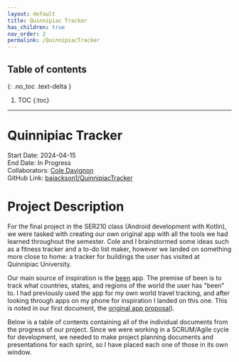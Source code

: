```yaml
---
layout: default
title: Quinnipiac Tracker
has_children: true
nav_order: 2
permalink: /QuinnipiacTracker
---
```


## Table of contents

{: .no_toc .text-delta }

1. TOC
{:toc}

---

# Quinnipiac Tracker

Start Date: 2024-04-15 <br/>
End Date: In Progress <br/>
Collaborators: [Cole Davignon](https://github.com/cdavignon) <br/>
GitHub Link: [bajackson1/QuinnipiacTracker](https://github.com/bajackson1/QuinnipiacTracker)

# Project Description

For the final project in the SER210 class (Android development with Kotlin), we were tasked with creating our own original app with all the tools we had learned throughout the semester. Cole and I brainstormed some ideas such as a fitness tracker and a to-do list maker, however we landed on something more close to home: a tracker for buildings the user has visited at Quinnipiac University.

Our main source of inspiration is the [been](https://apps.apple.com/pl/app/been/id680148327) app. The premise of been is to track what countries, states, and regions of the world the user has "been" to. I had previously used the app for my own world travel tracking, and after looking through apps on my phone for inspiration I landed on this one. This is noted in our first document, the [original app proposal](../documentation/QuinnipiacTracker/QuinnipiacTrackerSubSections/final-project-proposal.md)).

Below is a table of contents containing all of the individual documents from the progress of our project. Since we were working in a SCRUM/Agile cycle for development, we needed to make project planning documents and presentations for each sprint, so I have placed each one of those in its own window.
